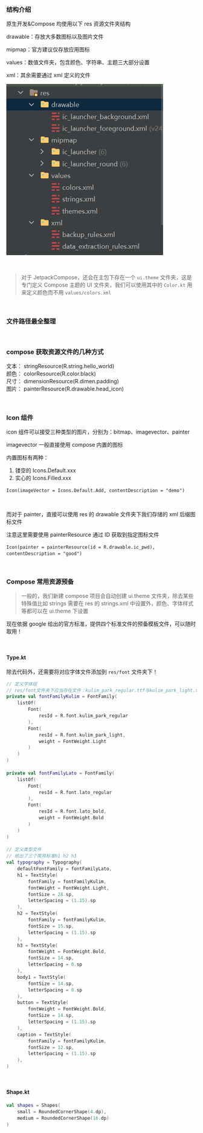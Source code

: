 ### 结构介绍

原生开发&Compose 均使用以下 res 资源文件夹结构

drawable：存放大多数图标以及图片文件

mipmap：官方建议仅存放应用图标

values：数值文件夹，包含颜色、字符串、主题三大部分设置

xml：其余需要通过 xml 定义的文件

![](../../imgs/theme/resource/r1.png)

<br>

> 对于 JetpackCompose，还会在主包下存在一个 `ui.theme` 文件夹，这是专门定义 Compose 主题的 UI 文件夹，我们可以使用其中的 `Color.kt` 用来定义颜色而不用 `values/colors.xml`

<br>

### 文件路径最全整理

<br>

### compose 获取资源文件的几种方式

文本： stringResource(R.string.hello_world)  
颜色： colorResource(R.color.black)  
尺寸： dimensionResource(R.dimen.padding)  
图片： painterResource(R.drawable.head_icon)

<br>

### Icon 组件

icon 组件可以接受三种类型的图片，分别为：bitmap、imagevector、painter

imagevector 一般直接使用 compose 内置的图标

内置图标有两种：

1. 镂空的 Icons.Default.xxx
2. 实心的 Icons.Filled.xxx

`Icon(imageVector = Icons.Default.Add, contentDescription = "demo")`

<br>

而对于 painter，直接可以使用 res 的 drawable 文件夹下我们存储的 xml 后缀图标文件

注意这里需要使用 painterResource 通过 ID 获取到指定图标文件

`Icon(painter = painterResource(id = R.drawable.ic_pwd), contentDescription = "good")`

<br>

### Compose 常用资源预备

> 一般的，我们新建 compose 项目会自动创建 ui.theme 文件夹，除去某些特殊值比如 strings 需要在 res 的 strings.xml 中设置外，颜色、字体样式等都可以在 ui.theme 下设置

现在依据 google 给出的官方标准，提供四个标准文件的预备模板文件，可以随时取用！

<br>

#### Type.kt

除去代码外，还需要将对应字体文件添加到 `res/font` 文件夹下！

```kotlin
// 定义字体组
// res/font文件夹下应当存在文件：kulim_park_regular.ttf与kulim_park_light.ttf
private val fontFamilyKulim = FontFamily(
    listOf(
        Font(
            resId = R.font.kulim_park_regular
        ),
        Font(
            resId = R.font.kulim_park_light,
            weight = FontWeight.Light
        )
    )
)

private val fontFamilyLato = FontFamily(
    listOf(
        Font(
            resId = R.font.lato_regular
        ),
        Font(
            resId = R.font.lato_bold,
            weight = FontWeight.Bold
        )
    )
)

// 定义类型文件
// 给出了三个常用标准h1 h2 h3
val typography = Typography(
    defaultFontFamily = fontFamilyLato,
    h1 = TextStyle(
        fontFamily = fontFamilyKulim,
        fontWeight = FontWeight.Light,
        fontSize = 28.sp,
        letterSpacing = (1.15).sp
    ),
    h2 = TextStyle(
        fontFamily = fontFamilyKulim,
        fontSize = 15.sp,
        letterSpacing = (1.15).sp
    ),
    h3 = TextStyle(
        fontWeight = FontWeight.Bold,
        fontSize = 14.sp,
        letterSpacing = 0.sp
    ),
    body1 = TextStyle(
        fontSize = 14.sp,
        letterSpacing = 0.sp
    ),
    button = TextStyle(
        fontWeight = FontWeight.Bold,
        fontSize = 14.sp,
        letterSpacing = (1.15).sp
    ),
    caption = TextStyle(
        fontFamily = fontFamilyKulim,
        fontSize = 12.sp,
        letterSpacing = (1.15).sp
    ),
)
```

<br>

#### Shape.kt

```kotlin
val shapes = Shapes(
    small = RoundedCornerShape(4.dp),
    medium = RoundedCornerShape(16.dp)
)
```
